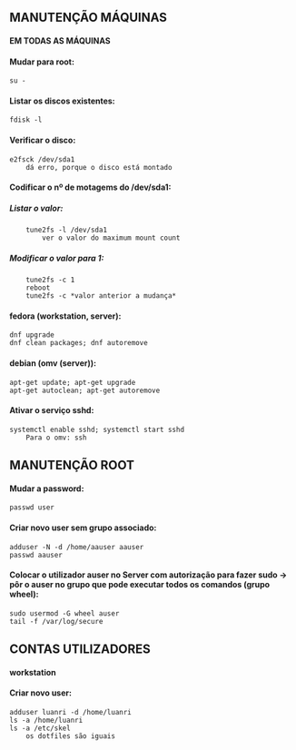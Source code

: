 ## MANUTENÇÃO MÁQUINAS
#### EM TODAS AS MÁQUINAS

#### Mudar para root:

	su -

#### Listar os discos existentes:

	fdisk -l

#### Verificar o disco:

	e2fsck /dev/sda1
		dá erro, porque o disco está montado

#### Codificar o nº de motagems do /dev/sda1:
##### 	Listar o valor:
	
		tune2fs -l /dev/sda1
			ver o valor do maximum mount count
##### 	Modificar o valor para 1:
	
		tune2fs -c 1
		reboot					
		tune2fs -c *valor anterior a mudança*

#### fedora (workstation, server):

    dnf upgrade
    dnf clean packages; dnf autoremove

#### debian (omv (server)):

    apt-get update; apt-get upgrade
    apt-get autoclean; apt-get autoremove

#### Ativar o serviço sshd:

	systemctl enable sshd; systemctl start sshd
		Para o omv: ssh



## MANUTENÇÃO ROOT

#### Mudar a password:

    passwd user

#### Criar novo user sem grupo associado:

    adduser -N -d /home/aauser aauser
    passwd aauser

#### Colocar o utilizador auser no Server com autorização para fazer sudo -> pôr o auser no grupo que pode executar todos os comandos (grupo wheel):

	sudo usermod -G wheel auser
	tail -f /var/log/secure



## CONTAS UTILIZADORES
#### workstation
#### Criar novo user:

	adduser luanri -d /home/luanri
	ls -a /home/luanri
	ls -a /etc/skel
	    os dotfiles são iguais

